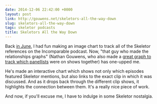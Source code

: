 ```yaml
---
date: 2014-12-06 22:42:00 +0000
layout: post
link: http://gouwens.net/skeletors-all-the-way-down
slug: skeletors-all-the-way-down
tags: skeletor podcasts
title: Skeletors All the Way Down
---
```


Back [in June][me], I had fun making an image chart to track all of the Skeletor references on the Incomparable podcast. Now, "that guy who made the relationships graphs" (Nathan Gouwens, who also made a [great graph to track which panellists][panel] were on shows together) has one-upped me.

He's made an interactive chart which shows not only which episodes featured Skeletor mentions, but also links to the exact clip in which it was discussed. And as it drops back through the different clip shows, it highlights the connection between them. It's a really nice piece of work.

And now, if you'll excuse me, I have to indulge in some Skeletor nostalgia.

[me]: /2014/06/skeletor/
[panel]: http://gouwens.net/people-of-the-incomparable
